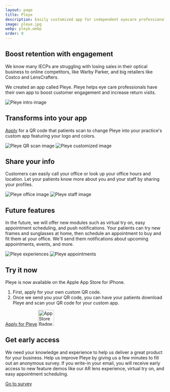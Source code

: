 ```yaml
---
layout: page
title: Pleye
description: Easily customized app for independent eyecare professionals (IECP)
image: pleye.jpg
webp: pleye.webp
order: 0
---
```


## Boost retention with engagement
We know many IECPs are struggling with losing sales in their optical business to online competitors, like Warby Parker, and big retailers like Costco and LensCrafters.

We created an app called Pleye. Pleye helps eye care professionals have their own app to boost customer engagement and increase return visits.

<picture>
    <source data-srcset="./assets/images/pleye_intro.webp" type="image/webp">
    <source data-srcset="./assets/images/pleye_intro.jpg" type="image/jpeg">
    <img style="max-width: 100%" data-src="./assets/images/pleye_intro.jpg" alt="Pleye intro image" class="lazyload">
</picture>
<br />

## Transforms into your app
[Apply](https://www.blueprint-lab.com/qrcode) for a QR code that patients scan to change Pleye into your practice's custom app featuring your logo and colors.

<picture>
    <source data-srcset="./assets/images/pleye_qr.webp" type="image/webp">
    <source data-srcset="./assets/images/pleye_qr.jpg" type="image/jpeg">
    <img style="max-width: 100%" data-src="./assets/images/pleye_qr.jpg" alt="Pleye QR scan image" class="lazyload">
</picture>
<picture>
    <source data-srcset="./assets/images/pleye_custom.webp" type="image/webp">
    <source data-srcset="./assets/images/pleye_custom.jpg" type="image/jpeg">
    <img style="max-width: 100%" data-src="./assets/images/pleye_custom.jpg" alt="Pleye customized image" class="lazyload">
</picture>
<br />

## Share your info
Customers can easily call your office or look up your office hours and location. Let your patients know more about you and your staff by sharing your profiles.

<picture>
    <source data-srcset="./assets/images/pleye_office.webp" type="image/webp">
    <source data-srcset="./assets/images/pleye_office.jpg" type="image/jpeg">
    <img style="max-width: 100%" data-src="./assets/images/pleye_office.jpg" alt="Pleye office image" class="lazyload">
</picture>
<picture>
    <source data-srcset="./assets/images/pleye_staff.webp" type="image/webp">
    <source data-srcset="./assets/images/pleye_staff.jpg" type="image/jpeg">
    <img style="max-width: 100%" data-src="./assets/images/pleye_staff.jpg" alt="Pleye staff image" class="lazyload">
</picture>
<br />

## Future features
In the future, we will offer new modules such as virtual try on, easy appointment scheduling, and push notifications. Your patients can try new frames and sunglasses at home, then schedule an appointment to buy and fit them at your office. We'll send them notifications about upcoming appointments, events, and more.

<picture>
    <source data-srcset="./assets/images/pleye_experience.webp" type="image/webp">
    <source data-srcset="./assets/images/pleye_experience.jpg" type="image/jpeg">
    <img style="max-width: 100%" data-src="./assets/images/pleye_experience.jpg" alt="Pleye experiences" class="lazyload">
</picture>
<picture>
    <source data-srcset="./assets/images/pleye_appointment.webp" type="image/webp">
    <source data-srcset="./assets/images/pleye_appointment.jpg" type="image/jpeg">
    <img style="max-width: 100%" data-src="./assets/images/pleye_appointment.jpg" alt="Pleye appointments" class="lazyload">
</picture>
<br />

## Try it now
Pleye is now available on the Apple App Store for iPhone.
1. First, apply for your own custom QR code.
2. Once we send you your QR code, you can have your patients download Pleye and scan your QR code for your custom app.

<a class="button special small" href="./qrcode" title="Pleye Application Link" target="_blank">Apply for Pleye</a>
<a style="text-decoration: none; border-bottom-color: transparent;" href="https://apps.apple.com/us/app/pleye-optical-practices-app/id1465682596" title="Pleye App Store Link" target="_blank">
    <img style="height: 50px" data-src="./assets/images/app_store_badge.svg" alt="App Store Badge" class="lazyload">
</a>

## Get early access
We need your knowledge and experience to help us deliver a great product for your business. Help us improve Pleye by giving us a few minutes to fill out an anonymous survey. If you write-in your email, you will receive early access to new feature demos like our AR lens experience, virtual try on, and easy appointment scheduling.

<a class="button special small" href="https://forms.gle/XkbuT4VsBCnZdheP7" title="Go to survey" target="_blank">Go to survey</a>